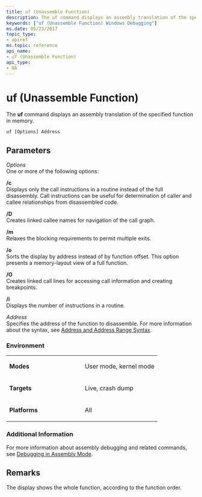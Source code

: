 ```yaml
---
title: uf (Unassemble Function)
description: The uf command displays an assembly translation of the specified function in memory.
keywords: ["uf (Unassemble Function) Windows Debugging"]
ms.date: 05/23/2017
topic_type:
- apiref
ms.topic: reference
api_name:
- uf (Unassemble Function)
api_type:
- NA
---
```


# uf (Unassemble Function)


The **uf** command displays an assembly translation of the specified function in memory.

```dbgcmd
uf [Options] Address
```

## <span id="ddk_cmd_unassemble_function_dbg"></span><span id="DDK_CMD_UNASSEMBLE_FUNCTION_DBG"></span>Parameters


<span id="_______Options______"></span><span id="_______options______"></span><span id="_______OPTIONS______"></span> *Options*   
One or more of the following options:

<span id="_c"></span><span id="_C"></span>**/c**  
Displays only the call instructions in a routine instead of the full disassembly. Call instructions can be useful for determination of caller and callee relationships from disassembled code.

<span id="_D"></span><span id="_d"></span>**/D**  
Creates linked callee names for navigation of the call graph.

<span id="_m"></span><span id="_M"></span>**/m**  
Relaxes the blocking requirements to permit multiple exits.

<span id="_o"></span><span id="_O"></span>**/o**  
Sorts the display by address instead of by function offset. This option presents a memory-layout view of a full function.

<span id="_O"></span><span id="_o"></span>**/O**  
Creates linked call lines for accessing call information and creating breakpoints.

<span id="_i"></span><span id="_I"></span>**/i**  
Displays the number of instructions in a routine.

<span id="_______Address______"></span><span id="_______address______"></span><span id="_______ADDRESS______"></span> *Address*   
Specifies the address of the function to disassemble. For more information about the syntax, see [Address and Address Range Syntax](address-and-address-range-syntax.md).

### <span id="Environment"></span><span id="environment"></span><span id="ENVIRONMENT"></span>Environment

<table>
<colgroup>
<col width="50%" />
<col width="50%" />
</colgroup>
<tbody>
<tr class="odd">
<td align="left"><p><strong>Modes</strong></p></td>
<td align="left"><p>User mode, kernel mode</p></td>
</tr>
<tr class="even">
<td align="left"><p><strong>Targets</strong></p></td>
<td align="left"><p>Live, crash dump</p></td>
</tr>
<tr class="odd">
<td align="left"><p><strong>Platforms</strong></p></td>
<td align="left"><p>All</p></td>
</tr>
</tbody>
</table>

 

### <span id="Additional_Information"></span><span id="additional_information"></span><span id="ADDITIONAL_INFORMATION"></span>Additional Information

For more information about assembly debugging and related commands, see [Debugging in Assembly Mode](debugging-in-assembly-mode.md).

## Remarks

The display shows the whole function, according to the function order.

 

 





